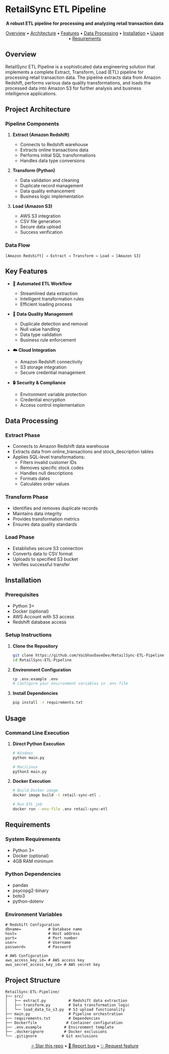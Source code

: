 # RetailSync ETL Pipeline

<div align="center">
  <p><strong>A robust ETL pipeline for processing and analyzing retail transaction data</strong></p>
  <p>
    <a href="#overview">Overview</a> •
    <a href="#project-architecture">Architecture</a> •
    <a href="#key-features">Features</a> •
    <a href="#data-processing">Data Processing</a> •
    <a href="#installation">Installation</a> •
    <a href="#usage">Usage</a> •
    <a href="#requirements">Requirements</a>
  </p>
</div>

## Overview

RetailSync ETL Pipeline is a sophisticated data engineering solution that implements a complete Extract, Transform, Load (ETL) pipeline for processing retail transaction data. The pipeline extracts data from Amazon Redshift, performs various data quality transformations, and loads the processed data into Amazon S3 for further analysis and business intelligence applications.

## Project Architecture

### Pipeline Components
1. **Extract (Amazon Redshift)**
   - Connects to Redshift warehouse
   - Extracts online transactions data
   - Performs initial SQL transformations
   - Handles data type conversions

2. **Transform (Python)**
   - Data validation and cleaning
   - Duplicate record management
   - Data quality enhancement
   - Business logic implementation

3. **Load (Amazon S3)**
   - AWS S3 integration
   - CSV file generation
   - Secure data upload
   - Success verification

### Data Flow
```
[Amazon Redshift] → Extract → Transform → Load → [Amazon S3]
```

## Key Features

- **🔄 Automated ETL Workflow**
  - Streamlined data extraction
  - Intelligent transformation rules
  - Efficient loading process

- **🧹 Data Quality Management**
  - Duplicate detection and removal
  - Null value handling
  - Data type validation
  - Business rule enforcement

- **☁️ Cloud Integration**
  - Amazon Redshift connectivity
  - S3 storage integration
  - Secure credential management

- **🔒 Security & Compliance**
  - Environment variable protection
  - Credential encryption
  - Access control implementation

## Data Processing

### Extract Phase
- Connects to Amazon Redshift data warehouse
- Extracts data from online_transactions and stock_description tables
- Applies SQL-level transformations:
  - Filters invalid customer IDs
  - Removes specific stock codes
  - Handles null descriptions
  - Formats dates
  - Calculates order values

### Transform Phase
- Identifies and removes duplicate records
- Maintains data integrity
- Provides transformation metrics
- Ensures data quality standards

### Load Phase
- Establishes secure S3 connection
- Converts data to CSV format
- Uploads to specified S3 bucket
- Verifies successful transfer

## Installation

### Prerequisites
- Python 3+
- Docker (optional)
- AWS Account with S3 access
- Redshift database access

### Setup Instructions

1. **Clone the Repository**
   ```bash
   git clone https://github.com/VaibhavDaveDev/RetailSync-ETL-Pipeline.git
   cd RetailSync-ETL-Pipeline
   ```

2. **Environment Configuration**
   ```bash
   cp .env.example .env
   # Configure your environment variables in .env file
   ```

3. **Install Dependencies**
   ```bash
   pip install -r requirements.txt
   ```

## Usage

### Command Line Execution

1. **Direct Python Execution**
   ```bash
   # Windows
   python main.py

   # Mac/Linux
   python3 main.py
   ```

2. **Docker Execution**
   ```bash
   # Build Docker image
   docker image build -t retail-sync-etl .

   # Run ETL job
   docker run --env-file .env retail-sync-etl
   ```

## Requirements

### System Requirements
- Python 3+
- Docker (optional)
- 4GB RAM minimum

### Python Dependencies
- pandas
- psycopg2-binary
- boto3
- python-dotenv

### Environment Variables
```
# Redshift Configuration
dbname=            # Database name
host=              # Host address
port=              # Port number
user=              # Username
password=          # Password

# AWS Configuration
aws_access_key_id= # AWS access key
aws_secret_access_key_id= # AWS secret key
```

## Project Structure
```
RetailSync-ETL-Pipeline/
├── src/
│   ├── extract.py          # Redshift data extraction
│   ├── transform.py        # Data transformation logic
│   └── load_data_to_s3.py  # S3 upload functionality
├── main.py                 # Pipeline orchestration
├── requirements.txt        # Dependencies
├── Dockerfile             # Container configuration
├── .env.example          # Environment template
├── .dockerignore         # Docker exclusions
└── .gitignore           # Git exclusions
```

<div align="center">
  <p>
    <a href="https://github.com/VaibhavDaveDev/RetailSync-ETL-Pipeline/stargazers">⭐ Star this repo</a> •
    <a href="https://github.com/VaibhavDaveDev/RetailSync-ETL-Pipeline/issues/new">🐛 Report bug</a> •
    <a href="https://github.com/VaibhavDaveDev/RetailSync-ETL-Pipeline/issues/new">✨ Request feature</a>
  </p>
</div>